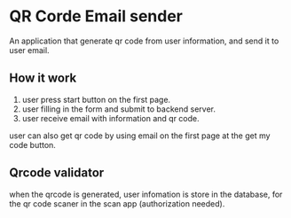 # QR Corde Email sender

An application that generate qr code from user information, and send it to user email.

## How it work

1. user press start button on the first page.
2. user filling in the form and submit to backend server.
3. user receive email with information and qr code.

user can also get qr code by using email on the first page at the get my code button.

## Qrcode validator

when the qrcode is generated, user infomation is store in the database, for the qr code scaner
in the scan app (authorization needed).
